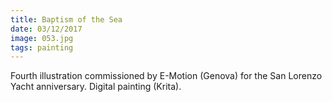 ```yaml
---
title: Baptism of the Sea
date: 03/12/2017
image: 053.jpg
tags: painting
---
```


Fourth illustration commissioned by E-Motion (Genova) for the San Lorenzo Yacht anniversary.
Digital painting (Krita).

